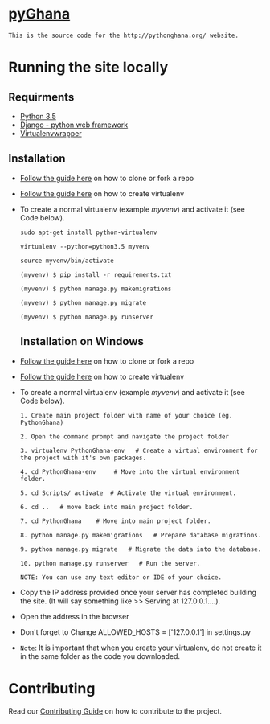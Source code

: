# [pyGhana](http://pythonghana.org/)

    This is the source code for the http://pythonghana.org/ website.

# Running the site locally

## Requirments

* [Python 3.5](https://python.org)
* [Django - python web framework](https://www.djangoproject.com/)
* [Virtualenvwrapper](https://virtualenvwrapper.readthedocs.io)

## Installation

* [Follow the guide here](https://help.github.com/articles/fork-a-repo) on how to clone or fork a repo
* [Follow the guide here](http://simononsoftware.com/virtualenv-tutorial/) on how to create virtualenv

* To create a normal virtualenv (example _myvenv_) and activate it (see Code below).

  ```
  sudo apt-get install python-virtualenv
  
  virtualenv --python=python3.5 myvenv
  
  source myvenv/bin/activate

  (myvenv) $ pip install -r requirements.txt

  (myvenv) $ python manage.py makemigrations

  (myvenv) $ python manage.py migrate

  (myvenv) $ python manage.py runserver
  ```
  
  ## Installation on Windows

* [Follow the guide here](https://help.github.com/articles/fork-a-repo) on how to clone or fork a repo
* [Follow the guide here](http://pymote.readthedocs.io/en/latest/install/windows_virtualenv.html) on how to create virtualenv

* To create a normal virtualenv (example _myvenv_) and activate it (see Code below).

  ```
  1. Create main project folder with name of your choice (eg. PythonGhana)
  
  2. Open the command prompt and navigate the project folder
  
  3. virtualenv PythonGhana-env   # Create a virtual environment for the project with it's own packages.
  
  4. cd PythonGhana-env     # Move into the virtual environment folder.
  
  5. cd Scripts/ activate  # Activate the virtual environment.

  6. cd ..   # move back into main project folder.
  
  7. cd PythonGhana    # Move into main project folder.

  8. python manage.py makemigrations   # Prepare database migrations.

  9. python manage.py migrate   # Migrate the data into the database.

  10. python manage.py runserver   # Run the server.
  
  NOTE: You can use any text editor or IDE of your choice.
* Copy the IP address provided once your server has completed building the site. (It will say something like >> Serving at 127.0.0.1....).
* Open the address in the browser
* Don't forget to Change ALLOWED_HOSTS = ['127.0.0.1'] in settings.py
* `Note`: It is important that when you create your virtualenv, do not create it in the same folder as the code you downloaded.

# Contributing

Read our [Contributing Guide](./CONTRIBUTING.md) on how to contribute to the project.
